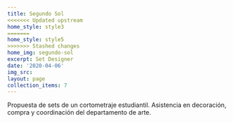 ```yaml
---
title: Segundo Sol
<<<<<<< Updated upstream
home_style: style3
=======
home_style: style5
>>>>>>> Stashed changes
home_img: segundo-sol
excerpt: Set Designer
date: '2020-04-06'
img_src:
layout: page
collection_items: 7
---
```


Propuesta de sets de un cortometraje estudiantil. Asistencia en decoración, compra y coordinación del departamento de arte.